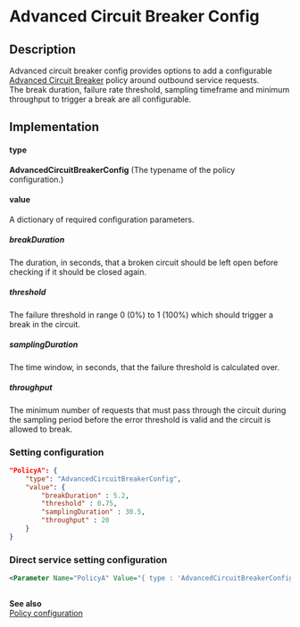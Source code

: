 # Advanced Circuit Breaker Config

## Description
Advanced circuit breaker config provides options to add a configurable [Advanced Circuit Breaker](https://github.com/App-vNext/Polly/wiki/Advanced-Circuit-Breaker) policy around outbound service requests.<br/>
The break duration, failure rate threshold, sampling timeframe and minimum throughput to trigger a break are all configurable.  

## Implementation
#### type
__AdvancedCircuitBreakerConfig__ (The typename of the policy configuration.)

#### value
A dictionary of required configuration parameters.

##### breakDuration
The duration, in seconds, that a broken circuit should be left open before checking if it should be closed again.

##### threshold
The failure threshold in range 0 (0%) to 1 (100%) which should trigger a break in the circuit.

##### samplingDuration
The time window, in seconds, that the failure threshold is calculated over.

##### throughput
The minimum number of requests that must pass through the circuit during the sampling period before the error threshold is valid and the circuit is allowed to break.

### Setting configuration
```json
"PolicyA": {
    "type": "AdvancedCircuitBreakerConfig",
    "value": {
        "breakDuration" : 5.2,
        "threshold" : 0.75,
        "samplingDuration" : 30.5,
        "throughput" : 20
    }
}
```

### Direct service setting configuration
```xml
<Parameter Name="PolicyA" Value="{ type : 'AdvancedCircuitBreakerConfig', value : { breakDuration : 5.2, threshold : 0.75, samplingDuration : 30, throughput : 20 } }" />
    
```

__See also__<br/>
[Policy configuration](./Policy.md)